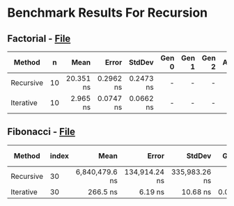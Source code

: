 # Benchmark Results For Recursion

## Factorial - [File](src/Algorithms/Recursion/Factorial.cs)

|    Method |  n |      Mean |     Error |    StdDev | Gen 0 | Gen 1 | Gen 2 | Allocated |
|---------- |--- |----------:|----------:|----------:|------:|------:|------:|----------:|
| Recursive | 10 | 20.351 ns | 0.2962 ns | 0.2473 ns |     - |     - |     - |         - |
| Iterative | 10 |  2.965 ns | 0.0747 ns | 0.0662 ns |     - |     - |     - |         - |

## Fibonacci - [File](src/Algorithms/Recursion/Fibonacci.cs)

|    Method | index |           Mean |         Error |        StdDev |  Gen 0 | Gen 1 | Gen 2 | Allocated |
|---------- |------ |---------------:|--------------:|--------------:|-------:|------:|------:|----------:|
| Recursive |    30 | 6,840,479.6 ns | 134,914.24 ns | 335,983.26 ns |      - |     - |     - |         - |
| Iterative |    30 |       266.5 ns |       6.19 ns |      10.68 ns | 0.0892 |     - |     - |     376 B |
